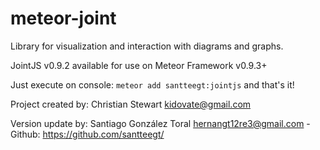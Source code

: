 meteor-joint
============
Library for visualization and interaction with diagrams and graphs.

JointJS v0.9.2 available for use on Meteor Framework v0.9.3+

Just execute on console: ```meteor add santteegt:jointjs``` and that's it!

Project created by: Christian Stewart <kidovate@gmail.com>

Version update by: Santiago González Toral <hernangt12re3@gmail.com> - Github: https://github.com/santteegt/

